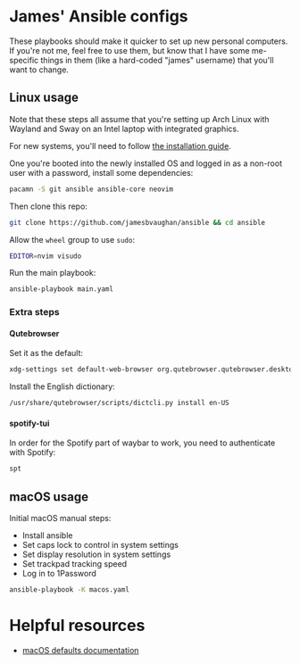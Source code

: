 # James' Ansible configs

These playbooks should make it quicker to set up new personal computers.
If you're not me, feel free to use them, but know that I have some me-specific
things in them (like a hard-coded "james" username) that you'll want to change.

## Linux usage

Note that these steps all assume that you're setting up Arch Linux with Wayland
and Sway on an Intel laptop with integrated graphics.

For new systems, you'll need to follow [the installation guide](https://wiki.archlinux.org/title/Installation_guide).

One you're booted into the newly installed OS and logged in as a non-root user
with a password, install some dependencies:

```bash
pacamn -S git ansible ansible-core neovim
```

Then clone this repo:
```bash
git clone https://github.com/jamesbvaughan/ansible && cd ansible
```

Allow the `wheel` group to use `sudo`:
```bash
EDITOR=nvim visudo
```

Run the main playbook:
```bash
ansible-playbook main.yaml
```

### Extra steps

#### Qutebrowser

Set it as the default:

```bash
xdg-settings set default-web-browser org.qutebrowser.qutebrowser.desktop
```

Install the English dictionary:

```bash
/usr/share/qutebrowser/scripts/dictcli.py install en-US
```

#### spotify-tui

In order for the Spotify part of waybar to work, you need to authenticate with
Spotify:

```bash
spt
```

## macOS usage

Initial macOS manual steps:
- Install ansible
- Set caps lock to control in system settings
- Set display resolution in system settings
- Set trackpad tracking speed
- Log in to 1Password

```bash
ansible-playbook -K macos.yaml
```

# Helpful resources

- [macOS defaults documentation](https://macos-defaults.com)
